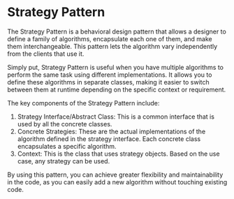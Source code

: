 # Strategy Pattern

The Strategy Pattern is a behavioral design pattern that allows a designer to define a family of algorithms, encapsulate each one of them, and make them interchangeable. This pattern lets the algorithm vary independently from the clients that use it.

Simply put, Strategy Pattern is useful when you have multiple algorithms to perform the same task using different implementations. It allows you to define these algorithms in separate classes, making it easier to switch between them at runtime depending on the specific context or requirement. 

The key components of the Strategy Pattern include:

1. Strategy Interface/Abstract Class: This is a common interface that is used by all the concrete classes.
2. Concrete Strategies: These are the actual implementations of the algorithm defined in the strategy interface. Each concrete class encapsulates a specific algorithm.
3. Context: This is the class that uses strategy objects. Based on the use case, any strategy can be used.

By using this pattern, you can achieve greater flexibility and maintainability in the code, as you can easily add a new algorithm without touching existing code.
